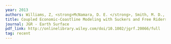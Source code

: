 ```yaml
---
year: 2013
authors: Williams, Z, <strong>McNamara, D. E. </strong>, Smith, M. D., Murray, A. B, and Gopalakrishnan, S.
title: Coupled Economic-Coastline Modeling with Suckers and Free Riders.
journal: JGR - Earth Surface
pdf_link: http://onlinelibrary.wiley.com/doi/10.1002/jgrf.20066/full
tag: recent
---
```

